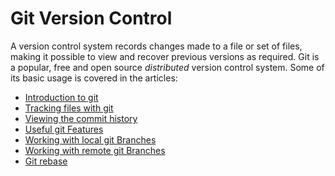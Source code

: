 # Git Version Control

A version control system records changes made to a file or set of files,
making it possible to view and recover previous versions as required.
Git is a popular, free and open source _distributed_ version control
system. Some of its basic usage is covered in the articles:

- [Introduction to git](introduction.md)
- [Tracking files with git](tracking-changes.md)
- [Viewing the commit history](commit-history.md)
- [Useful git Features](git-features.md)
- [Working with local git Branches](branches.md)
- [Working with remote git Branches](remotes.md)
- [Git rebase](rebase.md)

